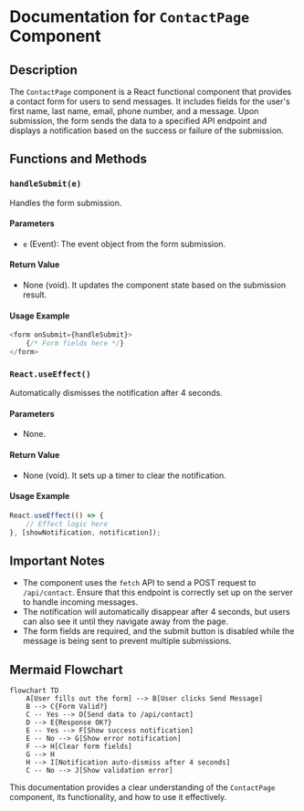# Documentation for `ContactPage` Component

## Description
The `ContactPage` component is a React functional component that provides a contact form for users to send messages. It includes fields for the user's first name, last name, email, phone number, and a message. Upon submission, the form sends the data to a specified API endpoint and displays a notification based on the success or failure of the submission.

## Functions and Methods

### `handleSubmit(e)`
Handles the form submission.

#### Parameters
- `e` (Event): The event object from the form submission.

#### Return Value
- None (void). It updates the component state based on the submission result.

#### Usage Example
```javascript
<form onSubmit={handleSubmit}>
    {/* Form fields here */}
</form>
```

### `React.useEffect()`
Automatically dismisses the notification after 4 seconds.

#### Parameters
- None.

#### Return Value
- None (void). It sets up a timer to clear the notification.

#### Usage Example
```javascript
React.useEffect(() => {
    // Effect logic here
}, [showNotification, notification]);
```

## Important Notes
- The component uses the `fetch` API to send a POST request to `/api/contact`. Ensure that this endpoint is correctly set up on the server to handle incoming messages.
- The notification will automatically disappear after 4 seconds, but users can also see it until they navigate away from the page.
- The form fields are required, and the submit button is disabled while the message is being sent to prevent multiple submissions.

## Mermaid Flowchart
```mermaid
flowchart TD
    A[User fills out the form] --> B[User clicks Send Message]
    B --> C{Form Valid?}
    C -- Yes --> D[Send data to /api/contact]
    D --> E{Response OK?}
    E -- Yes --> F[Show success notification]
    E -- No --> G[Show error notification]
    F --> H[Clear form fields]
    G --> H
    H --> I[Notification auto-dismiss after 4 seconds]
    C -- No --> J[Show validation error]
```

This documentation provides a clear understanding of the `ContactPage` component, its functionality, and how to use it effectively.